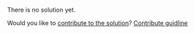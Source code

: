 
There is no solution yet.

Would you like to [contribute to the solution](https://github.com/BFEdev/BFE.dev-solutions/blob/main/quiz/reduce_en.md)? [Contribute guidline](https://github.com/BFEdev/BFE.dev-solutions#how-to-contribute)
